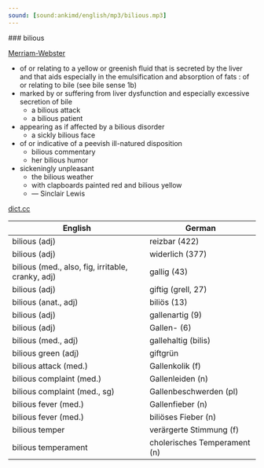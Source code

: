 ```yaml
---
sound: [sound:ankimd/english/mp3/bilious.mp3]
---
```


\### bilious

[Merriam-Webster](https://www.merriam-webster.com/dictionary/bilious)

- of or relating to a yellow or greenish fluid that is secreted by the liver and that aids especially in the emulsification and absorption of fats : of or relating to bile (see bile sense 1b)
- marked by or suffering from liver dysfunction and especially excessive secretion of bile
    - a bilious attack
    - a bilious patient
- appearing as if affected by a bilious disorder
    - a sickly bilious face
- of or indicative of a peevish ill-natured disposition
    - bilious commentary
    - her bilious humor
- sickeningly unpleasant
    - the bilious weather
    - with clapboards painted red and bilious yellow
    - — Sinclair Lewis

[dict.cc](https://www.dict.cc/bilious)

| English        | German       |
| -------------- | ------------ |
| bilious (adj) | reizbar (422) |
| bilious (adj) | widerlich (377) |
| bilious (med., also, fig, irritable, cranky, adj) | gallig (43) |
| bilious (adj) | giftig (grell, 27) |
| bilious (anat., adj) | biliös (13) |
| bilious (adj) | gallenartig (9) |
| bilious (adj) | Gallen- (6) |
| bilious (med., adj) | gallehaltig (bilis) |
| bilious green (adj) | giftgrün |
| bilious attack (med.) | Gallenkolik (f) |
| bilious complaint (med.) | Gallenleiden (n) |
| bilious complaint (med., sg) | Gallenbeschwerden (pl) |
| bilious fever (med.) | Gallenfieber (n) |
| bilious fever (med.) | biliöses Fieber (n) |
| bilious temper | verärgerte Stimmung (f) |
| bilious temperament | cholerisches Temperament (n) |
